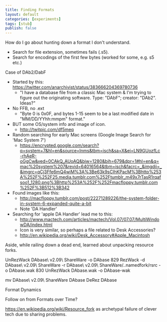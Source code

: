 ```yaml
---
title: Finding Formats
layout: default
categories: [experiments]
tags: [stub]
publish: false
---
```


How do I go about hunting down a format I don't understand.

* Search for file extension, sometimes fails (.s5).
* Search for encodings of the first few bytes (worked for some, e.g. s5 etc.)


Case of DAb2/DabF

* Started by this: https://twitter.com/anarchivist/status/383666204369780736
    * "I have a database file from a classic Mac system & I'm trying to figure out the originating software. Type: "DAbF"; creator: "DAb2". Ideas?"
* No FFB, no .ext
    * "Byte 0 is 0x0F, and bytes 1-15 seem to be a last modified date in "MM/DD/YYhh:mmpm" format."
* BUT some OS/system info and image of icon.
    * http://twitpic.com/df5meq
* Random searching for early Mac screens (Google Image Search for 'Mac System 7')
    * https://encrypted.google.com/search?q=system+7&hl=en&source=lnms&tbm=isch&sa=X&ei=LN9GUozfLc-rhAeR-oGgCw&ved=0CAkQ_AUoAQ&biw=1280&bih=679&dpr=1#hl=en&q=mac%20system%207&revid=64016564&tbm=isch&facrc=_&imgdii=_&imgrc=qCj3Ffe6mQ4wiM%3A%3Be63k9sCIhKPacM%3Bhttp%253A%252F%252F25.media.tumblr.com%252Ftumblr_m49x7rTasR1rqafsoo1_1280.png%3Bhttp%253A%252F%252Fmacfloppy.tumblr.com%252F%3B512%3B342
* Found images like this:
    * http://macfloppy.tumblr.com/post/22271289226/the-system-folder-in-system-6-expanded-quite-a-bit
    * Note 'DA Handler'
* Searching for 'apple DA Handler' lead me to this:
    * http://www.mactech.com/articles/mactech/Vol.07/07.07/MultiWindowDA/index.html
    * Icon is very similar, so perhaps a file related to Desk Accessories?
    * http://en.wikipedia.org/wiki/Desk_Accessory#Apple_Macintosh


Aside, while railing down a dead end, learned about unpacking resource forks.

UnRezWack DAbase\ v2.09\ ShareWare -o DAbase
  829  RezWack -d DAbase\ v2.09\ ShareWare -r DAbase\ v2.09\ ShareWare/..namedfork/rsrc -o DAbase.wak
  830  UnRezWack DAbase.wak -o DAbase-wak

 mv DAbase\ v2.09\ ShareWare DAbase
  DeRez DAbase



Format Dynamics

Follow on from Formats over Time?

https://en.wikipedia.org/wiki/Resource_fork as archetypal failure of clever tech due to sharing problems.
